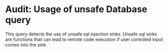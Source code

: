 # Audit:  Usage of unsafe Database query

This query detects the use of unsafe sql injection sinks. Unsafe sql sinks are functions that can lead to remote code execution if user controled input comes into the sink
